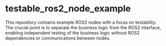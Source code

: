# testable_ros2_node_example

This repository contains example ROS2 nodes with a focus on testability. The crucial point is to separate the business logic from the ROS2 interface, enabling independent testing of the business logic without ROS2 dependencies or communications between nodes.